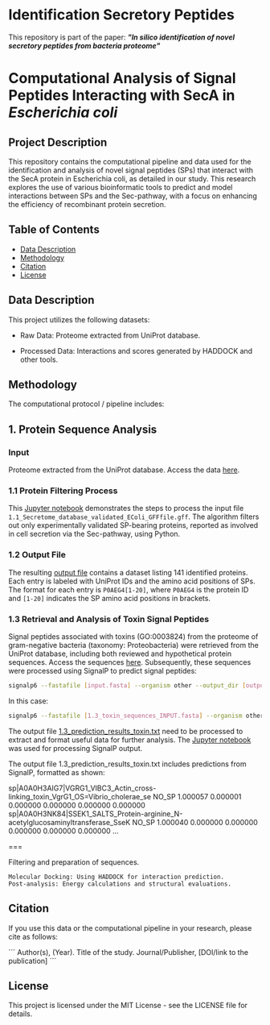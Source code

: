 # Identification Secretory Peptides
This repository is part of the paper: ***"In silico identification of novel secretory peptides from bacteria proteome"***


# Computational Analysis of Signal Peptides Interacting with SecA in *Escherichia coli*

## Project Description
This repository contains the computational pipeline and data used for the identification and analysis of novel signal peptides (SPs) that interact with the SecA protein in Escherichia coli, as detailed in our study. This research explores the use of various bioinformatic tools to predict and model interactions between SPs and the Sec-pathway, with a focus on enhancing the efficiency of recombinant protein secretion.

## Table of Contents

- [Data Description](#data-description)
- [Methodology](#methodology)
- [Citation](#citation)
- [License](#license)

## Data Description
This project utilizes the following datasets:

- Raw Data: Proteome extracted from UniProt database.

- Processed Data: Interactions and scores generated by HADDOCK and other tools.


## Methodology

The computational protocol / pipeline includes:

## 1. Protein Sequence Analysis

### Input
Proteome extracted from the UniProt database. Access the data [here](https://doi.org/10.5281/zenodo.10971817).

### 1.1 Protein Filtering Process
This [Jupyter notebook](/notebooks/1.2_Proteome_analysis_Sec_pathway_positionformatting.ipynb) demonstrates the steps to process the input file `1.1_Secretome_database_validated_EColi_GFFfile.gff`. The algorithm filters out only experimentally validated SP-bearing proteins, reported as involved in cell secretion via the Sec-pathway, using Python.

### 1.2 Output File
The resulting [output file](/data/1.2_Input_for_uniprot_IDmapping.txt) contains a dataset listing 141 identified proteins. Each entry is labeled with UniProt IDs and the amino acid positions of SPs. The format for each entry is `P0AEG4[1-20]`, where `P0AEG4` is the protein ID and `[1-20]` indicates the SP amino acid positions in brackets.

### 1.3 Retrieval and Analysis of Toxin Signal Peptides
Signal peptides associated with toxins (GO:0003824) from the proteome of gram-negative bacteria (taxonomy: Proteobacteria) were retrieved from the UniProt database, including both reviewed and hypothetical protein sequences. Access the sequences [here](https://doi.org/10.5281/zenodo.10971817). Subsequently, these sequences were processed using SignalP to predict signal peptides:

```bash
signalp6 --fastafile [input.fasta] --organism other --output_dir [outputDir] --format txt --mode fasta
```
In this case:

```bash
signalp6 --fastafile [1.3_toxin_sequences_INPUT.fasta] --organism other --output_dir [Results_toxin/] --format txt --mode fasta
```

The output file [1.3_prediction_results_toxin.txt](https://doi.org/10.5281/zenodo.10971817) need to be processed to extract and format useful data for further analysis. The [Jupyter notebook](/notebooks/1.2_Proteome_analysis_Sec_pathway_positionformatting.ipynb) was used for processing SignalP output.

The output file 1.3_prediction_results_toxin.txt includes predictions from SignalP, formatted as shown:

sp|A0A0H3AIG7|VGRG1_VIBC3_Actin_cross-linking_toxin_VgrG1_OS=Vibrio_cholerae_se NO_SP 1.000057 0.000001 0.000000 0.000000 0.000000 0.000000
sp|A0A0H3NK84|SSEK1_SALTS_Protein-arginine_N-acetylglucosaminyltransferase_SseK NO_SP 1.000040 0.000000 0.000000 0.000000 0.000000 0.000000
...




===

Filtering and preparation of sequences.

    Molecular Docking: Using HADDOCK for interaction prediction.
    Post-analysis: Energy calculations and structural evaluations.


## Citation

If you use this data or the computational pipeline in your research, please cite as follows:

´´´
Author(s), (Year). Title of the study. Journal/Publisher, [DOI/link to the publication]
´´´

## License

This project is licensed under the MIT License - see the LICENSE file for details.


